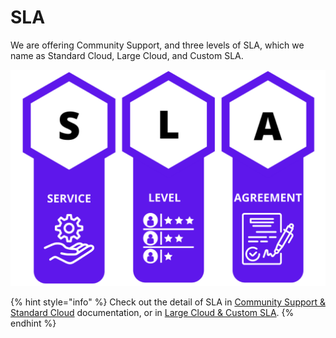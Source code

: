 # SLA

We are offering Community Support, and three levels of SLA, which we name as Standard Cloud, Large Cloud, and Custom SLA.

![](<../../.gitbook/assets/image (161).png>)

{% hint style="info" %}
Check out the detail of SLA in [Community Support & Standard Cloud](community-support-and-standard-cloud.md) documentation, or in [Large Cloud & Custom SLA](large-cloud.md).
{% endhint %}

